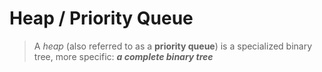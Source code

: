 # Heap / Priority Queue

> A _heap_ (also referred to as a **priority queue**) is a specialized binary tree, more specific: _**a complete binary tree**_